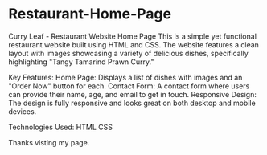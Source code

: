 # Restaurant-Home-Page

Curry Leaf - Restaurant Website Home Page
This is a simple yet functional restaurant website built using HTML and CSS. The website features a clean layout with images showcasing a variety of delicious dishes, specifically highlighting "Tangy Tamarind Prawn Curry."

Key Features:
Home Page: Displays a list of dishes with images and an "Order Now" button for each.
Contact Form: A contact form where users can provide their name, age, and email to get in touch.
Responsive Design: The design is fully responsive and looks great on both desktop and mobile devices.

Technologies Used:
HTML
CSS

Thanks visting my page.
